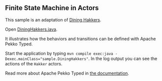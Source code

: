 ## Finite State Machine in Actors

This sample is an adaptation of [Dining Hakkers](http://www.dalnefre.com/wp/2010/08/dining-philosophers-in-humus/). 

Open [DiningHakkers.java](src/main/java/sample/DiningHakkers.java).

It illustrates how the behaviors and transitions can be defined with Apache Pekko Typed.

Start the application by typing `mvn compile exec:java -Dexec.mainClass="sample.DiningHakkers"`. In the log output you can see the actions of the `Hakker` actors.

Read more about Apache Pekko Typed in [the documentation](https://pekko.apache.org/docs/pekko/current/typed/index.html).
